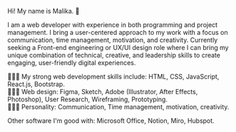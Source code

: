 Hi! My name is Malika. 👋

I am a web developer with experience in both programming and project management. I bring a user-centered approach to my work with a focus on communication, time management, motivation, and creativity.
Currently seeking a Front-end engineering or UX/UI design role where I can bring my unique combination of technical, creative, and leadership skills to create engaging, user-friendly digital experiences.

👩🏻‍💻 My strong web development skills include: HTML, CSS, JavaScript, React.js, Bootstrap.<br/>
👩🏻‍🎨 Web design: Figma, Sketch, Adobe (Illustrator, After Effects, Photoshop), User Research, Wireframing, Prototyping.<br/>
🙆🏻‍♀️ Personality: Communication, Time management, motivation, creativity.<br/>

Other software I'm good with: Microsoft Office, Notion, Miro, Hubspot.
